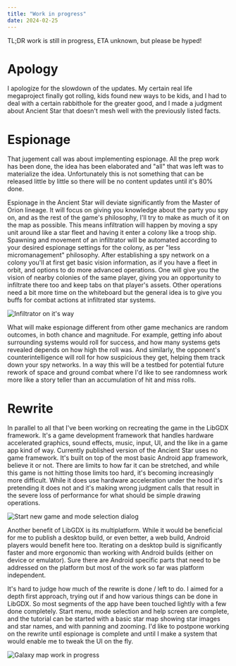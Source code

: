 ```yaml
---
title: "Work in progress"
date: 2024-02-25
---
```


TL;DR work is still in progress, ETA unknown, but please be hyped!

# Apology

I apologize for the slowdown of the updates. My certain real life megaproject finally got rolling, kids found new ways to be kids, and I had to deal with a certain rabbithole for the greater good, and I made a judgment about Ancient Star that doesn't mesh well with the previously listed facts.

# Espionage

That jugement call was about implementing espionage. All the prep work has been done, the idea has been elaborated and "all" that was left was to materialize the idea. Unfortunately this is not something that can be released little by little so there will be no content updates until it's 80% done.

Espionage in the Ancient Star will deviate significantly from the Master of Orion lineage. It will focus on giving you knowledge about the party you spy on, and as the rest of the game's philosophy, I'll try to make as much of it on the map as possible. This means infiltration will happen by moving a spy unit around like a star fleet and having it enter a colony like a troop ship. Spawning and movement of an infiltrator will be automated according to your desired espionage settings for the colony, as per "less micromanagement" philosophy. After establishing a spy network on a colony you'll at first get basic vision information, as if you have a fleet in orbit, and options to do more advanced operations. One will give you the vision of nearby colonies of the same player, giving you an opportunity to infiltrate there too and keep tabs on that player's assets. Other operations need a bit more time on the whiteboard but the general idea is to give you buffs for combat actions at infiltrated star systems.

![Infiltrator on it's way](/assets/infiltrator-flying.png)

What will make espionage different from other game mechanics are random outcomes, in both chance and magnitude. For example, getting info about surrounding systems would roll for success, and how many systems gets revealed depends on how high the roll was. And similarly, the opponent's counterintelligence will roll for how suspicious they get, helping them track down your spy networks. In a way this will be a testbed for potential future rework of space and ground combat where I'd like to see randomness work more like a story teller than an accumulation of hit and miss rolls.

# Rewrite

In parallel to all that I've been working on recreating the game in the LibGDX framework. It's a game development framework that handles hardware accelerated graphics, sound effects, music, input, UI, and the like in a game app kind of way. Currently published version of the Ancient Star uses no game framework. It's built on top of the most basic Android app framework, believe it or not. There are limits to how far it can be stretched, and while this game is not hitting those limits too hard, it's becoming increasingly more difficult. While it does use hardware acceleration under the hood it's pretending it does not and it's making wrong judgment calls that result in the severe loss of performance for what should be simple drawing operations.

![Start new game and mode selection dialog](./assets/rewrite-select-mode.png)

Another benefit of LibGDX is its multiplatform. While it would be beneficial for me to publish a desktop build, or even better, a web build, Android players would benefit here too. Iterating on a desktop build is significantly faster and more ergonomic than working with Android builds (either on device or emulator). Sure there are Android specific parts that need to be addressed on the platform but most of the work so far was platform independent.

It's hard to judge how much of the rewrite is done / left to do. I aimed for a depth first approach, trying out if and how various things can be done in LibGDX. So most segments of the app have been touched lightly with a few done completely. Start menu, mode selection and help screen are complete, and the tutorial can be started with a basic star map showing star images and star names, and with panning and zooming. I'd like to postpone working on the rewrite until espionage is complete and until I make a system that would enable me to tweak the UI on the fly.

![Galaxy map work in progress](./assets/rewrite-tutorial-wip.png)